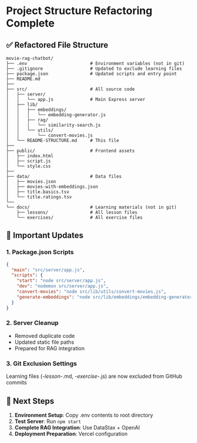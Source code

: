 # Project Structure Refactoring Complete

## ✅ Refactored File Structure

```
movie-rag-chatbot/
├── .env                        # Environment variables (not in git)
├── .gitignore                  # Updated to exclude learning files
├── package.json                # Updated scripts and entry point
├── README.md
├──
├── src/                        # All source code
│   ├── server/
│   │   └── app.js              # Main Express server
│   ├── lib/
│   │   ├── embeddings/
│   │   │   └── embedding-generator.js
│   │   ├── rag/
│   │   │   └── similarity-search.js
│   │   └── utils/
│   │       └── convert-movies.js
│   └── README-STRUCTURE.md     # This file
├──
├── public/                     # Frontend assets
│   ├── index.html
│   ├── script.js
│   └── style.css
├──
├── data/                       # Data files
│   ├── movies.json
│   ├── movies-with-embeddings.json
│   ├── title.basics.tsv
│   └── title.ratings.tsv
└──
└── docs/                       # Learning materials (not in git)
    ├── lessons/                # All lesson files
    └── exercises/              # All exercise files
```

## 🔧 Important Updates

### 1. Package.json Scripts

```json
{
  "main": "src/server/app.js",
  "scripts": {
    "start": "node src/server/app.js",
    "dev": "nodemon src/server/app.js",
    "convert-movies": "node src/lib/utils/convert-movies.js",
    "generate-embeddings": "node src/lib/embeddings/embedding-generator.js"
  }
}
```

### 2. Server Cleanup

- Removed duplicate code
- Updated static file paths
- Prepared for RAG integration

### 3. Git Exclusion Settings

Learning files (_-lesson-_.md, _-exercise-_.js) are now excluded from GitHub commits

## 🚀 Next Steps

1. **Environment Setup**: Copy .env contents to root directory
2. **Test Server**: Run `npm start`
3. **Complete RAG Integration**: Use DataStax + OpenAI
4. **Deployment Preparation**: Vercel configuration
